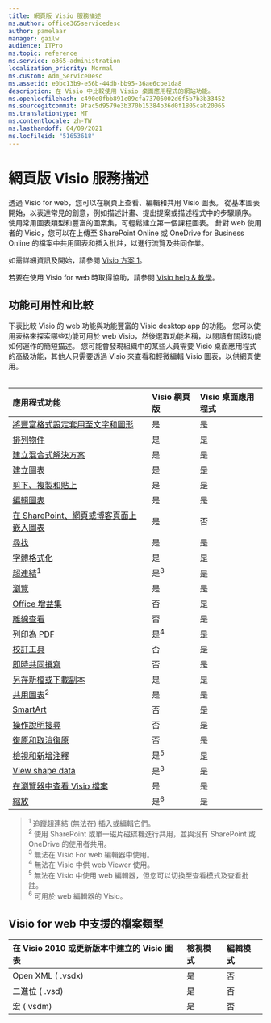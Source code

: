 ```yaml
---
title: 網頁版 Visio 服務描述
ms.author: office365servicedesc
author: pamelaar
manager: gailw
audience: ITPro
ms.topic: reference
ms.service: o365-administration
localization_priority: Normal
ms.custom: Adm_ServiceDesc
ms.assetid: e0bc13b9-e56b-44db-bb95-36ae6cbe1da8
description: 在 Visio 中比較使用 Visio 桌面應用程式的網站功能。
ms.openlocfilehash: c490e0fbb891c09cfa73706002d6f5b7b3b33452
ms.sourcegitcommit: 9fac5d9579e3b370b15384b36d0f1805cab20065
ms.translationtype: MT
ms.contentlocale: zh-TW
ms.lasthandoff: 04/09/2021
ms.locfileid: "51653618"
---
```

# <a name="visio-for-the-web-service-description"></a>網頁版 Visio 服務描述

透過 Visio for web，您可以在網頁上查看、編輯和共用 Visio 圖表。 從基本圖表開始，以表達常見的創意，例如描述計畫、提出提案或描述程式中的步驟順序。 使用常用圖表類型和豐富的圖案集，可輕鬆建立第一個課程圖表。 針對 web 使用者的 Visio，您可以在上傳至 SharePoint Online 或 OneDrive for Business Online 的檔案中共用圖表和插入批註，以進行流覽及共同作業。
  
如需詳細資訊及開始，請參閱 [Visio 方案 1](https://products.office.com/visio/visio-online)。
  
若要在使用 Visio for web 時取得協助，請參閱 [Visio help & 教學](https://support.office.com/visio)。
  
## <a name="feature-availability-and-comparison"></a>功能可用性和比較

下表比較 Visio 的 web 功能與功能豐富的 Visio desktop app 的功能。 您可以使用表格來探索哪些功能可用於 web Visio，然後選取功能名稱，以閱讀有關該功能如何運作的簡短描述。 您可能會發現組織中的某些人員需要 Visio 桌面應用程式的高級功能，其他人只需要透過 Visio 來查看和輕微編輯 Visio 圖表，以供網頁使用。<br><br> 
  
| 應用程式功能 | Visio 網頁版 | Visio 桌面應用程式 |
|:-----|:-----|:-----|
|[將豐富格式設定套用至文字和圖形](visio-online.md#apply-rich-formatting-to-text-and-shapes) <br/> |是  <br/> |是  <br/> |
|[排列物件](visio-online.md#arrange-objects) <br/> |是  <br/> |是  <br/> |
|[建立混合式解決方案](visio-online.md#build-mashup-solutions) <br/> |是  <br/> |是  <br/> |
|[建立圖表](visio-online.md#create-diagrams) <br/> |是  <br/> |是  <br/> |
|[剪下、複製和貼上](visio-online.md#cut-copy-and-paste) <br/> |是  <br/> |是  <br/> |
|[編輯圖表](visio-online.md#edit-diagrams) <br/> |是  <br/> |是  <br/> |
|[在 SharePoint、網頁或博客頁面上嵌入圖表](visio-online.md#embed-diagram-in-a-sharepoint-web-or-blog-page) <br/> |是  <br/> |否  <br/> |
|[尋找](visio-online.md#find) <br/> |是  <br/> |是  <br/> |
|[字體格式化](visio-online.md#font-formatting) <br/> |是  <br/> |是  <br/> |
|[超連結](visio-online.md#hyperlinks)<sup>1</sup> <br/> |是<sup>3</sup> <br/> |是  <br/> |
|[瀏覽](visio-online.md#navigation) <br/> |是  <br/> |是  <br/> |
|[Office 增益集](visio-online.md#office-add-ins) <br/> |否  <br/> |是  <br/> |
|[離線查看](visio-online.md#offline-viewing) <br/> |否  <br/> |是  <br/> |
|[列印為 PDF](visio-online.md#print-to-pdf) <br/> |是<sup>4</sup> <br/> |是  <br/> |
|[校訂工具](visio-online.md#proofing-tools) <br/> |否  <br/> |是  <br/> |
|[即時共同撰寫](visio-online.md#real-time-co-authoring) <br/> |否  <br/> |是  <br/> |
|[另存新檔或下載副本](visio-online.md#save-as-or-download-a-copy) <br/> |是  <br/> |是  <br/> |
|[共用圖表](visio-online.md#share-a-diagram)<sup>2</sup> <br/> |是  <br/> |是  <br/> |
|[SmartArt](visio-online.md#smartart) <br/> |否  <br/> |是  <br/> |
|[操作說明搜尋](visio-online.md#tell-me) <br/> |否  <br/> |是  <br/> |
|[復原和取消復原](visio-online.md#undo-and-redo) <br/> |否  <br/> |是  <br/> |
|[檢視和新增注釋](visio-online.md#view-and-add-comments) <br/> |是<sup>5</sup> <br/> |是  <br/> |
|[View shape data](visio-online.md#view-shape-data) <br/> |是<sup>3</sup> <br/> |是  <br/> |
|[在瀏覽器中查看 Visio 檔案](visio-online.md#view-visio-files-in-the-browser) <br/> |是  <br/> |是  <br/> |
|[縮放](visio-online.md#zoom) <br/> |是<sup>6</sup> <br/> |是  <br/> |
   
> <sup>1</sup> 追蹤超連結 (無法在) 插入或編輯它們。 
<br/><sup>2</sup> 使用 SharePoint 或單一磁片磁碟機進行共用，並與沒有 SharePoint 或 OneDrive 的使用者共用。 
<br/> <sup>3</sup> 無法在 Visio For web 編輯器中使用。
<br/><sup>4</sup> 無法在 Visio 中供 web Viewer 使用。 
<br/><sup>5</sup> 無法在 Visio 中使用 web 編輯器，但您可以切換至查看模式及查看批註。 
<br/><sup>6</sup> 可用於 web 編輯器的 Visio。 
  
## <a name="supported-file-types-in-visio-for-the-web"></a>Visio for web 中支援的檔案類型

| 在 Visio 2010 或更新版本中建立的 Visio 圖表 | 檢視模式 | 編輯模式 |
|:-----|:-----|:-----|
|Open XML ( .vsdx)   <br/> |是  <br/> |否  <br/> |
|二進位 ( .vsd)   <br/> |是  <br/> |否  <br/> |
|宏 ( vsdm)   <br/> |是  <br/> |否  <br/> |
   

